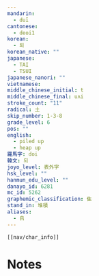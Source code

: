 ```yaml
---
mandarin:
  - duī
cantonese:
  - deoi1
korean:
  - 퇴
korean_native: ""
japanese:
  - TAI
  - TSUI
japanese_nanori: ""
vietnamese:
middle_chinese_initial: t
middle_chinese_final: uʌi
stroke_count: "11"
radical: 土
skip_number: 1-3-8
grade_level: 6
pos: ""
english:
  - piled up
  - heap up
羅馬字: doi
韓文: 되
joyo_level: 表外字
hsk_level: ""
hanmun_edu_level: ""
danayo_id: 6281
mc_id: 5262
graphemic_classification: 隹
stand_in: 堆積
aliases:
  - 𠂤
---
```

```meta-bind-embed
[[nav/char_info]]
```

# Notes
